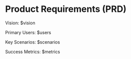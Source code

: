 # Product Requirements (PRD)

Vision:
$vision

Primary Users:
$users

Key Scenarios:
$scenarios

Success Metrics:
$metrics